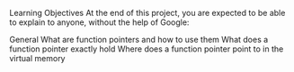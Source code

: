 Learning Objectives
At the end of this project, you are expected to be able to explain to anyone,
without the help of Google:

General
What are function pointers and how to use them
What does a function pointer exactly hold
Where does a function pointer point to in the virtual memory